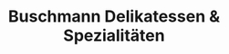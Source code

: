 ---
title: "Buschmann Delikatessen & Spezialitäten"
url: /bremen/buschmann-delikatessen-und-spezialitaeten/
shop: Spirituosen
---